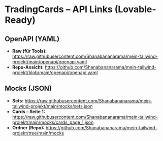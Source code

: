 # TradingCards – API Links (Lovable-Ready)

## OpenAPI (YAML)
- **Raw (für Tools):** https://raw.githubusercontent.com/Shanabananarama/mein-tailwind-projekt/main/openapi/openapi.yaml
- **Repo-Ansicht:** https://github.com/Shanabananarama/mein-tailwind-projekt/blob/main/openapi/openapi.yaml

## Mocks (JSON)
- **Sets:** https://raw.githubusercontent.com/Shanabananarama/mein-tailwind-projekt/main/mocks/sets.json
- **Cards – Seite 1:** https://raw.githubusercontent.com/Shanabananarama/mein-tailwind-projekt/main/mocks/cards_page_1.json
- **Ordner (Repo):** https://github.com/Shanabananarama/mein-tailwind-projekt/tree/main/mocks

